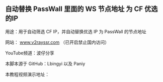 ## 自动替换 PassWall 里面的 WS 节点地址 为 CF 优选的IP


用途：用于自动筛选 CF IP，并自动替换优选 IP 为 PassWall 的节点地址

网站： www.v2rayssr.com （已开启禁止国内访问）

YouTube频道：波仔分享

本脚本源于 GitHub：Lbingyi 以及 Paniy

本教程视频演示地址：
